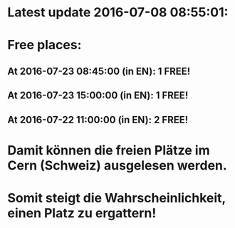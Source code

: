 # Latest update 2016-07-08 08:55:01:
# Free places:
## At 2016-07-23 08:45:00 (in EN): 1 FREE!
## At 2016-07-23 15:00:00 (in EN): 1 FREE!
## At 2016-07-22 11:00:00 (in EN): 2 FREE!

# Damit können die freien Plätze im Cern (Schweiz) ausgelesen werden.
# Somit steigt die Wahrscheinlichkeit, einen Platz zu ergattern!